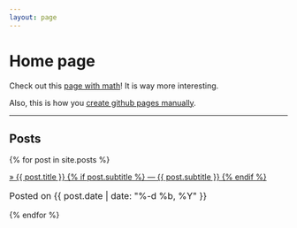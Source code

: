 ```yaml
---
layout: page
---
```


# Home page

Check out this <a href="{{site.baseurl}}/math-demo.html"> page with math</a>!
It is way more interesting. 

Also, this is how you [create github pages manually][1].

<hr>

## Posts
{% for post in site.posts %}
<div class="post-preview">
    <a href="{{ post.url | prepend: site.baseurl }}">
        &raquo; {{ post.title }}
        {% if post.subtitle %}
        &mdash;
        {{ post.subtitle }}
        {% endif %}
    </a>
    <p class="post-meta" style="font-size: 16px">
       Posted on {{ post.date | date: "%-d %b, %Y" }}
    </p>
</div>
{% endfor %}


[1]: https://help.github.com/articles/creating-project-pages-manually
